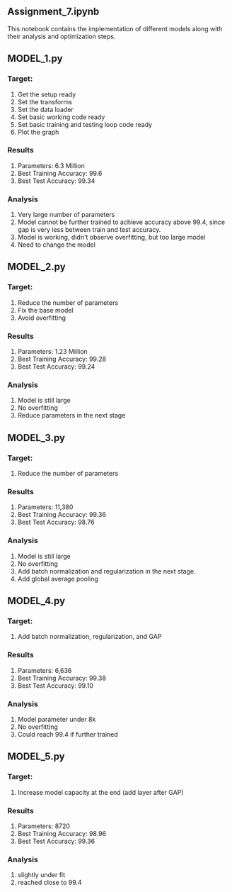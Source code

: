 
## Assignment_7.ipynb

This notebook contains the implementation of different models along with their analysis and optimization steps.

## MODEL_1.py

### Target:
1. Get the setup ready
2. Set the transforms
3. Set the data loader
4. Set basic working code ready
5. Set basic training and testing loop code ready
6. Plot the graph

### Results
1. Parameters: 6.3 Million
2. Best Training Accuracy: 99.6
3. Best Test Accuracy: 99.34

### Analysis
1. Very large number of parameters
2. Model cannot be further trained to achieve accuracy above 99.4, since gap is very less between train and test accuracy.
3. Model is working, didn't observe overfitting, but too large model
4. Need to change the model

## MODEL_2.py

### Target:
1. Reduce the number of parameters
2. Fix the base model
3. Avoid overfitting

### Results
1. Parameters: 1.23 Million
2. Best Training Accuracy: 99.28
3. Best Test Accuracy: 99.24

### Analysis
1. Model is still large
2. No overfitting
3. Reduce parameters in the next stage

## MODEL_3.py

### Target:
1. Reduce the number of parameters

### Results
1. Parameters: 11,380
2. Best Training Accuracy: 99.36
3. Best Test Accuracy: 98.76

### Analysis
1. Model is still large
2. No overfitting
3. Add batch normalization and regularization in the next stage.
4. Add global average pooling

## MODEL_4.py

### Target:
1. Add batch normalization, regularization, and GAP

### Results
1. Parameters: 6,636
2. Best Training Accuracy: 99.38
3. Best Test Accuracy: 99.10

### Analysis
1. Model parameter under 8k
2. No overfitting
3. Could reach 99.4 if further trained

## MODEL_5.py

### Target:
1. Increase model capacity at the end (add layer after GAP)

### Results
1. Parameters: 8720
2. Best Training Accuracy: 98.96
3. Best Test Accuracy: 99.36

### Analysis
1. slightly under fit
2. reached close to 99.4

